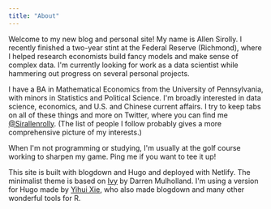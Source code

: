 ```yaml
---
title: "About"
---
```


Welcome to my new blog and personal site! My name is Allen Sirolly. I recently finished a two-year stint at the Federal Reserve (Richmond), where I helped research economists build fancy models and make sense of complex data. I'm currently looking for work as a data scientist while hammering out progress on several personal projects.

I have a BA in Mathematical Economics from the University of Pennsylvania, with minors in Statistics and Political Science. I'm broadly interested in data science, economics, and U.S. and Chinese current affairs. I try to keep tabs on all of these things and more on Twitter, where you can find me [@Sirallenrolly](https://twitter.com/Sirallenrolly). (The list of people I follow probably gives a more comprehensive picture of my interests.)

When I'm not programming or studying, I'm usually at the golf course working to sharpen my game. Ping me if you want to tee it up!

This site is built with blogdown and Hugo and deployed with Netlify. The minimalist theme is based on [Ivy](https://github.com/dmulholland/ivy) by Darren Mulholland. I'm using a version for Hugo made by [Yihui Xie](https://github.com/yihui/hugo-ivy), who also made blogdown and many other wonderful tools for R.
